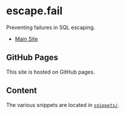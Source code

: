 # escape.fail

Preventing failures in SQL escaping.

* [Main Site](http://escape.fail/)

## GitHub Pages

This site is hosted on GitHub pages.

## Content

The various snippets are located in [`snippets/`](snippets/).
